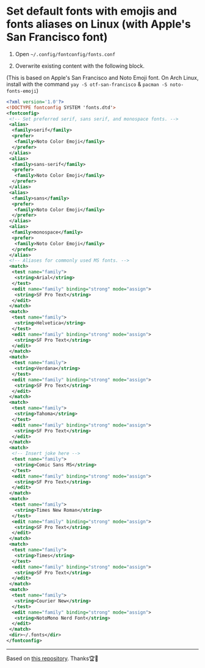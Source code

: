 # Set default fonts with emojis and fonts aliases on Linux (with Apple's San Francisco font)

1. Open `~/.config/fontconfig/fonts.conf`

2. Overwrite existing content with the following block.

(This is based on Apple's San Francisco and Noto Emoji font. On Arch Linux, install with the command `yay -S otf-san-francisco` & `pacman -S noto-fonts-emoji`)

```xml
<?xml version='1.0'?>
<!DOCTYPE fontconfig SYSTEM 'fonts.dtd'>
<fontconfig>
 <!-- Set preferred serif, sans serif, and monospace fonts. -->
 <alias>
  <family>serif</family>
  <prefer>
   <family>Noto Color Emoji</family>
  </prefer>
 </alias>
 <alias>
  <family>sans-serif</family>
  <prefer>
   <family>Noto Color Emoji</family>
  </prefer>
 </alias>
 <alias>
  <family>sans</family>
  <prefer>
   <family>Noto Color Emoji</family>
  </prefer>
 </alias>
 <alias>
  <family>monospace</family>
  <prefer>
   <family>Noto Color Emoji</family>
  </prefer>
 </alias>
 <!-- Aliases for commonly used MS fonts. -->
 <match>
  <test name="family">
   <string>Arial</string>
  </test>
  <edit name="family" binding="strong" mode="assign">
   <string>SF Pro Text</string>
  </edit>
 </match>
 <match>
  <test name="family">
   <string>Helvetica</string>
  </test>
  <edit name="family" binding="strong" mode="assign">
   <string>SF Pro Text</string>
  </edit>
 </match>
 <match>
  <test name="family">
   <string>Verdana</string>
  </test>
  <edit name="family" binding="strong" mode="assign">
   <string>SF Pro Text</string>
  </edit>
 </match>
 <match>
  <test name="family">
   <string>Tahoma</string>
  </test>
  <edit name="family" binding="strong" mode="assign">
   <string>SF Pro Text</string>
  </edit>
 </match>
 <match>
  <!-- Insert joke here -->
  <test name="family">
   <string>Comic Sans MS</string>
  </test>
  <edit name="family" binding="strong" mode="assign">
   <string>SF Pro Text</string>
  </edit>
 </match>
 <match>
  <test name="family">
   <string>Times New Roman</string>
  </test>
  <edit name="family" binding="strong" mode="assign">
   <string>SF Pro Text</string>
  </edit>
 </match>
 <match>
  <test name="family">
   <string>Times</string>
  </test>
  <edit name="family" binding="strong" mode="assign">
   <string>SF Pro Text</string>
  </edit>
 </match>
 <match>
  <test name="family">
   <string>Courier New</string>
  </test>
  <edit name="family" binding="strong" mode="assign">
   <string>NotoMono Nerd Font</string>
  </edit>
 </match>
 <dir>~/.fonts</dir>
</fontconfig>

```

----
Based on [this repository](https://jichu4n.com/posts/how-to-set-default-fonts-and-font-aliases-on-linux/). Thanks🏆🙏